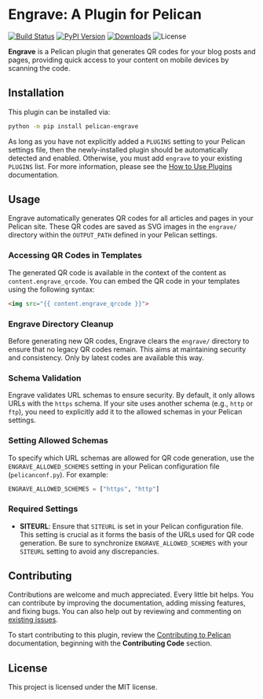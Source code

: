 # Engrave: A Plugin for Pelican

[![Build Status](https://img.shields.io/github/actions/workflow/status/pelican-plugins/engrave/main.yml?branch=main)](https://github.com/lmuenter/pelican-engrave/actions)
[![PyPI Version](https://img.shields.io/pypi/v/pelican-engrave)](https://pypi.org/project/pelican-engrave/)
[![Downloads](https://img.shields.io/pypi/dm/pelican-engrave)](https://pypi.org/project/pelican-engrave/)
![License](https://img.shields.io/pypi/l/pelican-engrave?color=blue)

**Engrave** is a Pelican plugin that generates QR codes for your blog posts and pages, providing quick access to your content on mobile devices by scanning the code.

## Installation

This plugin can be installed via:

```bash
python -m pip install pelican-engrave
```

As long as you have not explicitly added a `PLUGINS` setting to your Pelican settings file, then the newly-installed plugin should be automatically detected and enabled. Otherwise, you must add `engrave` to your existing `PLUGINS` list. For more information, please see the [How to Use Plugins](https://docs.getpelican.com/en/latest/plugins.html#how-to-use-plugins) documentation.

## Usage

Engrave automatically generates QR codes for all articles and pages in your Pelican site. These QR codes are saved as SVG images in the `engrave/` directory within the `OUTPUT_PATH` defined in your Pelican settings.

### Accessing QR Codes in Templates

The generated QR code is available in the context of the content as `content.engrave_qrcode`. You can embed the QR code in your templates using the following syntax:

```html
<img src="{{ content.engrave_qrcode }}">
```

### Engrave Directory Cleanup

Before generating new QR codes, Engrave clears the `engrave/` directory to ensure that no legacy QR codes remain. This aims at maintaining security and consistency. Only by latest codes are available this way.

### Schema Validation

Engrave validates URL schemas to ensure security. By default, it only allows URLs with the `https` schema. If your site uses another schema (e.g., `http` or `ftp`), you need to explicitly add it to the allowed schemas in your Pelican settings.

### Setting Allowed Schemas

To specify which URL schemas are allowed for QR code generation, use the `ENGRAVE_ALLOWED_SCHEMES` setting in your Pelican configuration file (`pelicanconf.py`). For example:

```python
ENGRAVE_ALLOWED_SCHEMES = ["https", "http"]
```

### Required Settings

- **SITEURL**: Ensure that `SITEURL` is set in your Pelican configuration file. This setting is crucial as it forms the basis of the URLs used for QR code generation. Be sure to synchronize `ENGRAVE_ALLOWED_SCHEMES` with your `SITEURL` setting to avoid any discrepancies.

## Contributing

Contributions are welcome and much appreciated. Every little bit helps. You can contribute by improving the documentation, adding missing features, and fixing bugs. You can also help out by reviewing and commenting on [existing issues][].

To start contributing to this plugin, review the [Contributing to Pelican][] documentation, beginning with the **Contributing Code** section.

[existing issues]: https://github.com/lmuenter/pelican-engrave/issues
[Contributing to Pelican]: https://docs.getpelican.com/en/latest/contribute.html

## License

This project is licensed under the MIT license.
